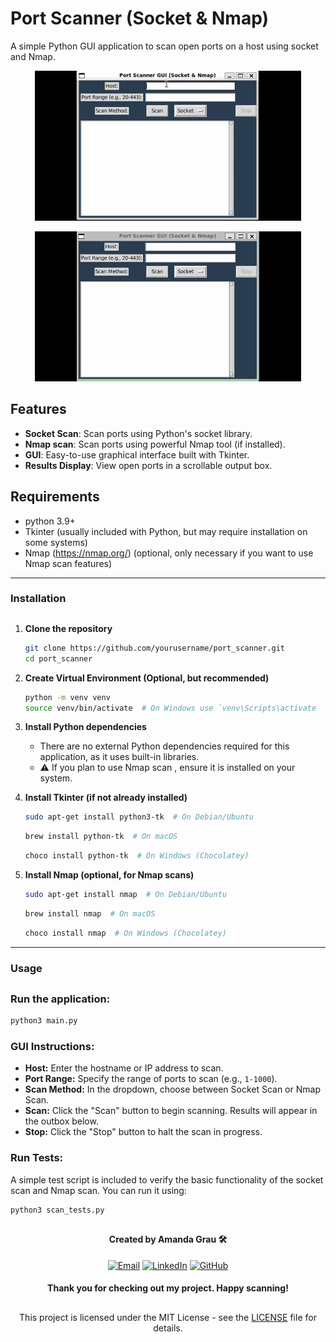 # Port Scanner (Socket & Nmap)
A simple Python GUI application to scan open ports on a host using socket and Nmap.

<div align="center">

![Demo](assets/socket_demo.gif)

</div>

<div align="center">

![Demo](assets/nmap_demo.gif)

</div>

## Features

- **Socket Scan**: Scan ports using Python's socket library.
- **Nmap scan**: Scan ports using powerful Nmap tool (if installed).
- **GUI**: Easy-to-use graphical interface built with Tkinter.
- **Results Display**: View open ports in a scrollable output box.

## Requirements

- python 3.9+
- Tkinter (usually included with Python, but may require installation on some systems)
- Nmap (https://nmap.org/) (optional, only necessary if you want to use Nmap scan features)

---

### Installation

##
1. **Clone the repository**
    ```bash
    git clone https://github.com/yourusername/port_scanner.git
    cd port_scanner
    ```
    
2. **Create Virtual Environment (Optional, but recommended)**

    ```bash
    python -m venv venv
    source venv/bin/activate  # On Windows use `venv\Scripts\activate
    ```

3. **Install Python dependencies**

    - There are no external Python dependencies required for this     
      application, as it uses built-in libraries.
    - ⚠️ If you plan to use Nmap scan , ensure it is installed on your system.

4. **Install Tkinter (if not already installed)**

    ```bash
    sudo apt-get install python3-tk  # On Debian/Ubuntu
    ```

    ```bash
    brew install python-tk  # On macOS
    ```

    ```bash
    choco install python-tk  # On Windows (Chocolatey)
    ``` 

5. **Install Nmap (optional, for Nmap scans)**

    ```bash
    sudo apt-get install nmap  # On Debian/Ubuntu
    ```

    ```bash
    brew install nmap  # On macOS
    ```

    ```bash
    choco install nmap  # On Windows (Chocolatey)
    ``` 

---

### Usage
##

### Run the application:

```bash
python3 main.py
```

### GUI Instructions:
- **Host:** Enter the hostname or IP address to scan.
- **Port Range:** Specify the range of ports to scan (e.g., `1-1000`).
- **Scan Method:** In the dropdown, choose between Socket Scan or Nmap Scan.
- **Scan:** Click the "Scan" button to begin scanning. Results will appear in the outbox below.
- **Stop:** Click the "Stop" button to halt the scan in progress.

### Run Tests:

A simple test script is included to verify the basic functionality of the socket scan and Nmap scan. You can run it using:

```bash
python3 scan_tests.py
```
##

<div align="center">

#### Created by Amanda Grau 🛠️

[![Email](https://img.shields.io/badge/Email-EA580C?style=for-the-badge&logo=gmail&logoColor=white)](mailto:agrau.dev@gmail.com)
[![LinkedIn](https://img.shields.io/badge/LinkedIn-1E3A8A?style=for-the-badge&logo=linkedin&logoColor=white)](https://linkedin.com/in/amandargrau)
[![GitHub](https://img.shields.io/badge/GitHub-0F172A?style=for-the-badge&logo=github&logoColor=white)](https://github.com/AmandaGrau)

#### Thank you for checking out my project. Happy scanning!

##

<div align="center">

This project is licensed under the MIT License - see the [LICENSE](docs/LICENSE) file for details.